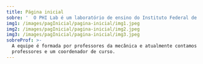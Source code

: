 ```yaml
---
title: Página inicial
sobre: '  O PHI Lab é um laboratório de ensino do Instituto Federal de São Paulo, campus Itapetininga. Com uma finalidade multifuncional, o laboratório tem na flexibilidade uma de suas marcas, onde além de experimentos diversos que podem ser realizados em suas diferentes bancadas, aulas teóricas também podem ser realizadas, uma vez que possui estrutura adequada para tal. Esta característica permite que vários cursos oferecidos pelo campus possam se utilizar de suas instalações.aaaaaaaaaaaaaaaaaaaaaaaaaaaaaaaaaaaaaaaaaaaaaaaa'
img1: /images/pagInicial/pagina-inicial/img1.jpeg
img2: /images/pagInicial/pagina-inicial/img2.jpeg
img3: /images/pagInicial/pagina-inicial/img3.jpeg
sobreProf: >-
  A equipe é formada por professores da mecânica e atualmente contamos com dois
  professores e um coordenador de curso.
---
```

